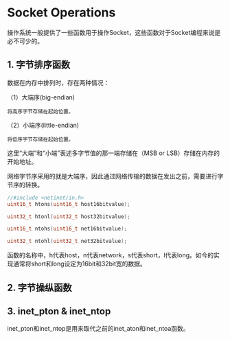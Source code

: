 # Socket Operations
操作系统一般提供了一些函数用于操作Socket，这些函数对于Socket编程来说是必不可少的。
## 1. 字节排序函数
数据在内存中排列时，存在两种情况：

（1）大端序(big-endian)

    将高序字节存储在起始位置。

（2）小端序(little-endian)

    将低序字节存储在起始位置。
这里“大端”和“小端”表述多字节值的那一端存储在（MSB or LSB）存储在内存的开始地址。

网络字节序采用的就是大端序，因此通过网络传输的数据在发出之前，需要进行字节序的转换。
```C++
//#include <netinet/in.h>
uint16_t htons(uint16_t host16bitvalue);

uint32_t htonl(uint32_t host32bitvalue);

uint16_t ntohs(uint16_t net16bitvalue);

uint32_t ntohl(uint32_t net32bitvalue);
```

函数的名称中，h代表host，n代表network，s代表short，l代表long。如今的实现通常将short和long设定为16bit和32bit宽的数据。
## 2. 字节操纵函数

## 3. inet_pton & inet_ntop
inet_pton和inet_ntop是用来取代之前的inet_aton和inet_ntoa函数。